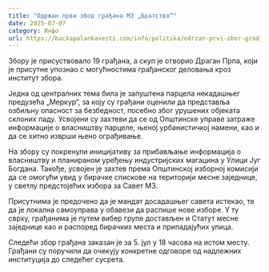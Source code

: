 ```yaml
---
title: "Одржан први збор грађана МЗ „Братство“"
date: 2025-07-07
category: Инфо
url: https://backapalankavesti.com/info/politika/odrzan-prvi-zbor-gradjana-mz-bratstvo/
---
```


Збору је присуствовало 19 грађана, а скуп је отворио Драган Прпа, који је присутне упознао с могућностима грађанског деловања кроз институт збора.

Једна од централних тема била је запуштена парцела некадашњег предузећа „Меркур“, за коју су грађани оценили да представља озбиљну опасност за безбедност, посебно због урушених објеката склоних паду. Усвојени су захтеви да се од Општинске управе затраже информације о власништву парцеле, њеној урбанистичкој намени, као и да се хитно изврши њено ограђивање.

На збору су покренули иницијативу за прибављање информација о власништву и планираном уређењу индустријских магацина у Улици Југ Богдана. Такође, усвојен је захтев према Општинској изборној комисији да се омогући увид у бирачке спискове на територији месне заједнице, у светлу предстојећих избора за Савет МЗ.

Присутнима је предочено да је мандат досадашњег савета истекао, те да је локална самоуправа у обавези да распише нове изборе. У ту сврху, грађанима је путем вибер групе достављен и Статут месне заједнице као и распоред бирачких места и припадајућих улица.

Следећи збор грађана заказан је за 5. јул у 18 часова на истом месту. Грађани су поручили да очекују конкретне одговоре од надлежних институција до следећег сусрета.
